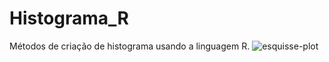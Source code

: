 # Histograma_R
Métodos de criação de histograma usando a linguagem R.
![esquisse-plot](https://user-images.githubusercontent.com/107079647/195990375-455b9065-5dae-47cc-9316-1da4b883258c.png)
